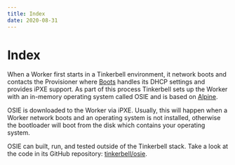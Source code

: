 ```yaml
---
title: Index
date: 2020-08-31
---
```


# Index

When a Worker first starts in a Tinkerbell environment, it network boots and contacts the Provisioner where [Boots](/docs/services/boots) handles its DHCP settings and provides iPXE support. As part of this process Tinkerbell sets up the Worker with an in-memory operating system called OSIE and is based on [Alpine](https://alpinelinux.org).

OSIE is downloaded to the Worker via iPXE. Usually, this will happen when a Worker network boots and an operating system is not installed, otherwise the bootloader will boot from the disk which contains your operating system.

OSIE can built, run, and tested outside of the Tinkerbell stack. Take a look at the code in its GitHub repository: [tinkerbell/osie](https://github.com/tinkerbell/osie).